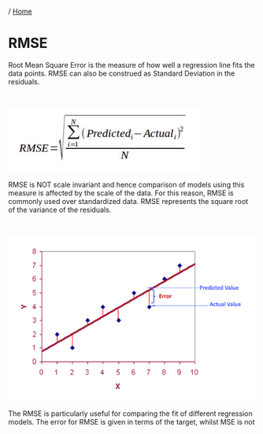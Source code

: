/ [Home](index.md)

# RMSE

Root Mean Square Error is the measure of how well a regression line fits the data points. RMSE can also be construed as Standard Deviation in the residuals. 

<br>

![RMSE](images/rmse.jpeg "RMSE")
<br>

RMSE is NOT scale invariant and hence comparison of models using this measure is affected by the scale of the data. For this reason, RMSE is commonly used over standardized data.
RMSE represents the square root of the variance of the residuals.

<br>

![RMSE](images/rmse-graph.png "RMSE")
<br>

The RMSE is particularly useful for comparing the fit of different regression models. The error for RMSE is given in terms of the target, whilst MSE is not